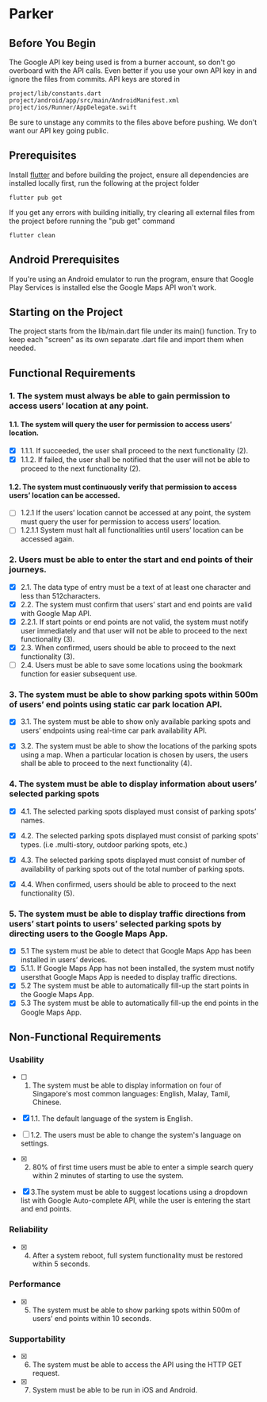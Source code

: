 # Parker

## Before You Begin
The Google API key being used is from a burner account, so don't go overboard with the API calls. Even better if you use your own API key in and ignore the files from commits. API keys are stored in 
```
project/lib/constants.dart
project/android/app/src/main/AndroidManifest.xml
project/ios/Runner/AppDelegate.swift
```
Be sure to unstage any commits to the files above before pushing. We don't want our API key going public.

## Prerequisites
Install [flutter](https://flutter.dev/docs/get-started/install) and before building the project, ensure all dependencies are installed locally first, run the following at the project folder

```
flutter pub get
```

If you get any errors with building initially, try clearing all external files from the project before running the "pub get" command

```
flutter clean
```

## Android Prerequisites
If you're using an Android emulator to run the program, ensure that Google Play Services is installed else the Google Maps API won't work.

## Starting on the Project
The project starts from the lib/main.dart file under its main() function. Try to keep each "screen" as its own separate .dart file and import them when needed.

## Functional Requirements
### 1. The system must always be able to gain permission to access users’ location at any point.
#### 1.1. The system will query the user for permission to access users’ location.
- [x] 1.1.1. If succeeded, the user shall proceed to the next functionality (2).
- [x] 1.1.2. If failed, the user shall be notified that the user will not be able to proceed to the next functionality (2).
#### 1.2. The system must continuously verify that permission to access users’ location can be accessed.
- [ ] 1.2.1 If the users’ location cannot be accessed at any point, the system must query the user for permission to access users’ location.
- [ ] 1.2.1.1 System must halt all functionalities until users’ location can be accessed again.

### 2. Users must be able to enter the start and end points of their journeys.
- [x] 2.1. The data type of entry must be a text of at least one character and less than 512characters.
- [x] 2.2. The system must confirm that users’ start and end points are valid with Google Map API.
- [x] 2.2.1. If start points or end points are not valid, the system must notify user immediately and that user will not be able to proceed to the next functionality (3).
- [x] 2.3. When confirmed, users should be able to proceed to the next functionality (3).
- [ ] 2.4. Users must be able to save some locations using the bookmark function for easier subsequent use.

### 3. The system must be able to show parking spots within 500m of users’ end points using static car park location API.
- [x] 3.1. The system must be able to show only available parking spots and users’ endpoints using real-time car park availability API.
- [x] 3.2. The system must be able to show the locations of the parking spots using a map. When a particular location is chosen by users, the users shall be able to proceed to the next functionality (4).


### 4. The system must be able to display information about users’ selected parking spots
- [x] 4.1. The selected parking spots displayed must consist of parking spots’ names.
- [x] 4.2. The selected parking spots displayed must consist of parking spots’ types. (i.e .multi-story, outdoor parking spots, etc.)
- [x] 4.3. The selected parking spots displayed must consist of number of availability of parking spots out of the total number of parking spots.
- [x] 4.4. When confirmed, users should be able to proceed to the next functionality (5).


### 5. The system must be able to display traffic directions from users’ start points to users’ selected parking spots by directing users to the Google Maps App.
- [x] 5.1 The system must be able to detect that Google Maps App has been installed in users’ devices.
- [x] 5.1.1. If Google Maps App has not been installed, the system must notify usersthat Google Maps App is needed to display traffic directions.
- [x] 5.2 The system must be able to automatically fill-up the start points in the Google Maps App.
- [x] 5.3 The system must be able to automatically fill-up the end points in the Google Maps App.

## Non-Functional Requirements
### Usability
- [ ] 1. The system must be able to display information on four of Singapore's most common languages: English, Malay, Tamil, Chinese.
- [x] 1.1. The default language of the system is English.
- [ ] 1.2. The users must be able to change the system's language on settings.

- [x] 2. 80% of first time users must be able to enter a simple search query within 2 minutes of starting to use the system.

- [x] 3.The system must be able to  suggest locations using a dropdown list with Google
   Auto-complete API, while the user is entering the start and end points. 

### Reliability
- [x] 4. After a system reboot, full system functionality must be restored within 5 seconds.

### Performance
- [x] 5. The system must be able to show parking spots within 500m of users’ end points within 10
    seconds.

### Supportability 
- [x] 6. The system must be able to access the API using the HTTP GET request.
- [x] 7. System must be able to be run in iOS and Android.
